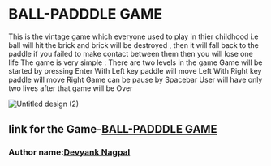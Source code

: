 # BALL-PADDDLE GAME
 This is the vintage game which everyone used to play in thier childhood i.e ball will hit the brick and brick will be destroyed , then it will fall back to the paddle if you failed to make contact between them then you will lose one life
 The game is very simple :
 There are two levels in the game
 Game will be started by pressing Enter
 With Left key paddle will move Left
  With Right key paddle will move Right
 Game can be pause by Spacebar 
 User will have only two lives after that game will be Over
 
 ![Untitled design (2)](https://user-images.githubusercontent.com/78840243/137766991-397b07db-00d1-44ad-a34d-06ceb3dbcd94.gif)

## link for the Game-[BALL-PADDDLE GAME](https://practical-neumann-b9debc.netlify.app/)

### Author name:[Devyank Nagpal](https://github.com/2devyank)
